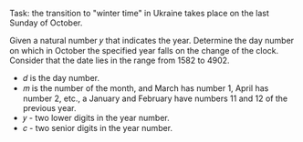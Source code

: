 Task: the transition to \"winter time\" in Ukraine takes place on the
last Sunday of October.

Given a natural number 𝑦 that indicates the year. Determine the day
number on which in October the specified year falls on the change of the clock. Consider that the
date lies in the range from 1582 to 4902.
<ul>
<li>𝑑 is the day number.</li>

<li>𝑚 is the number of the month, and March has number 1, April has number
2, etc., a January and February have numbers 11 and 12 of the previous year.</li>

<li>𝑦 - two lower digits in the year number.</li>
<li>𝑐 - two senior digits in the year number.</li>
</ul>
